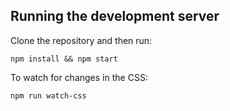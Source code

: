 ## Running the development server

Clone the repository and then run:

```[bash]
npm install && npm start
```

To watch for changes in the CSS:

```[bash]
npm run watch-css
```

